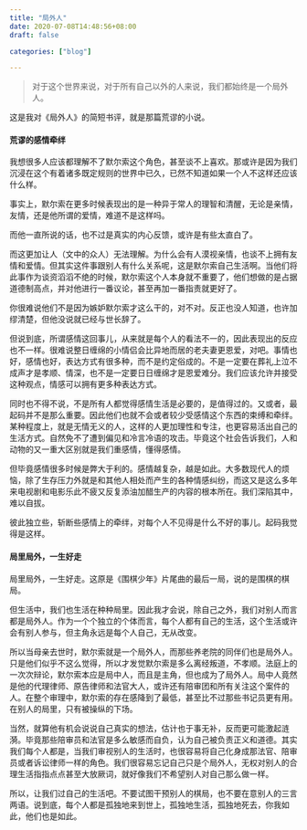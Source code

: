 ```yaml
---
title: "局外人"
date: 2020-07-08T14:48:56+08:00
draft: false

categories: ["blog"]

---
```




> 对于这个世界来说，对于所有自己以外的人来说，我们都始终是一个局外人。

这是我对《局外人》的简短书评，就是那篇荒谬的小说。

<!--more-->

#### 荒谬的感情牵绊

我想很多人应该都理解不了默尔索这个角色，甚至谈不上喜欢。那或许是因为我们沉浸在这个有着诸多既定规则的世界中已久，已然不知道如果一个人不这样还应该什么样。

事实上，默尔索在更多时候表现出的是一种异于常人的理智和清醒，无论是亲情，友情，还是他所谓的爱情，难道不是这样吗。

而他一直所说的话，也不过是真实的内心反馈，或许是有些太直白了。

而这更加让人（文中的众人）无法理解。为什么会有人漠视亲情，也谈不上拥有友情和爱情。但其实这件事跟别人有什么关系呢，这是默尔索自己生活啊。当他们将此事作为谈资滔滔不绝的时候，默尔索这个人本身就不重要了，他们想做的是占据道德制高点，并对他进行一番议论，甚至再加一番指责就更好了。

你很难说他们不是因为嫉妒默尔索才这么干的，对不对。反正也没人知道，也许加缪清楚，但他没说就已经与世长辞了。

但说到底，所谓感情这回事儿，从来就是每个人的看法不一的，因此表现出的反应也不一样。很难说整日缠绵的小情侣会比异地而居的老夫妻更恩爱，对吧。事情也好，感情也好，表达方式有很多种，而不是约定俗成的。不是一定要在葬礼上泣不成声才是孝顺、情深，也不是一定要日日缠绵才是恩爱难分。我们应该允许并接受这种观点，情感可以拥有更多种表达方式。

同时也不得不说，不是所有人都觉得感情生活是必要的，是值得过的。又或者，最起码并不是那么重要。因此他们也就不会或者较少受感情这个东西的束缚和牵绊。某种程度上，就是无情无义的人，这样的人更加理性和专注，也更容易活出自己的生活方式。自然免不了遭到偏见和冷言冷语的攻击。毕竟这个社会告诉我们，人和动物的又一重大区别就是我们重感情，懂得感情。

但毕竟感情很多时候是弊大于利的。感情越复杂，越是如此。大多数现代人的烦恼，除了生存压力外就是和其他人相处而产生的各种情感纠纷，而这又是这么多年来电视剧和电影乐此不疲又反复添油加醋生产的内容的根本所在。我们深陷其中，难以自拔。

彼此独立些，斩断些感情上的牵绊，对每个人不见得是什么不好的事儿。起码我觉得是这样。

#### 局里局外，一生好走

局里局外，一生好走。这原是《围棋少年》片尾曲的最后一局，说的是围棋的棋局。

但生活中，我们也生活在种种局里。因此我才会说，除自己之外，我们对别人而言都是局外人。作为一个个独立的个体而言，每个人都有自己的生活，这个生活或许会有别人参与，但主角永远是每个人自己，无从改变。

所以当母亲去世时，默尔索就是一个局外人，而那些养老院的同伴们也是局外人。只是他们似乎不这么觉得，所以才发觉默尔索是多么离经叛道，不孝顺。法庭上的一次次辩论，默尔索本应是局中人，而且是主角，但也成为了局外人。局中人竟然是他的代理律师、原告律师和法官大人，或许还有陪审团和所有关注这个案件的人。在整个审理中，默尔索的存在感降到了最低，甚至比不过那些书记员更有用。在别人的局里，只有被操纵的下场。

当然，就算他有机会说说自己真实的想法，估计也于事无补，反而更可能激起涟漪。毕竟那些陪审员和法官是多么敏感而自负，认为自己被负责正义和道德。其实我们每个人都是，当我们审视别人的生活时，也很容易将自己化身成那法官、陪审员或者诉讼律师一样的角色。我们很容易忘记自己只是个局外人，无权对别人的合理生活指指点点甚至大放厥词，就好像我们不希望别人对自己那么做一样。

所以，让我们过自己的生活吧。不要试图干预别人的棋局，也不要在意别人的三言两语。说到底，每个人都是孤独地来到世上，孤独地生活，孤独地死去，你我如此，他们也是如此。